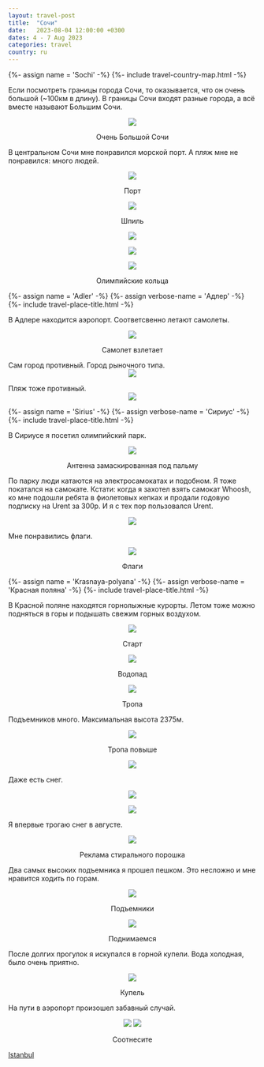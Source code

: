 ```yaml
---
layout: travel-post
title:  "Сочи"
date:   2023-08-04 12:00:00 +0300
dates: 4 - 7 Aug 2023
categories: travel
country: ru
---
```

{%- assign name = 'Sochi' -%}
{%- include travel-country-map.html -%}


Если посмотреть границы города Сочи, то оказывается, что он очень большой (~100км в длину). В границы Сочи входят разные города, а всё вместе называют Большим Сочи.
<center>
<img src="{{site.baseurl}}/assets/img/sochi/0.png" />
<p class="image-label">Очень Большой Сочи</p>
</center>

В центральном Сочи мне понравился морской порт. А пляж мне не понравился: много людей.
<center>
<img src="{{site.baseurl}}/assets/img/sochi/1.jpg" />
<p class="image-label">Порт</p>
</center>
<center>
<img src="{{site.baseurl}}/assets/img/sochi/1-1.jpg" />
<p class="image-label">Шпиль</p>
</center>
<center>
<img src="{{site.baseurl}}/assets/img/sochi/1-2.jpg" />
<p class="image-label"></p>
</center>
<center>
<img src="{{site.baseurl}}/assets/img/sochi/3.jpg" />
<p class="image-label"></p>
</center>
<center>
<img src="{{site.baseurl}}/assets/img/sochi/2.jpg" />
<p class="image-label">Олимпийские кольца</p>
</center>


{%- assign name = 'Adler' -%}
{%- assign verbose-name = 'Адлер' -%}
{%- include travel-place-title.html -%}

В Адлере находится аэропорт. Соответсвенно летают самолеты.
<center>
<img src="{{site.baseurl}}/assets/img/sochi/4.jpg" />
<p class="image-label">Самолет взлетает</p>
</center>
Сам город противный. Город рыночного типа.
<center>
<img src="{{site.baseurl}}/assets/img/sochi/5.jpg" />
<p class="image-label"></p>
</center>
Пляж тоже противный.
<center>
<img src="{{site.baseurl}}/assets/img/sochi/6.jpg" />
<p class="image-label"></p>
</center>

{%- assign name = 'Sirius' -%}
{%- assign verbose-name = 'Сириус' -%}
{%- include travel-place-title.html -%}

В Сириусе я посетил олимпийский парк.

<center>
<img src="{{site.baseurl}}/assets/img/sochi/7.jpg" />
<p class="image-label">Антенна замаскированная под пальму</p>
</center>

По парку люди катаются на электросамокатах и подобном. Я тоже покатался на самокате. Кстати: когда я захотел взять самокат Whoosh, ко мне подошли ребята в фиолетовых кепках и продали годовую подписку на Urent за 300р. И я с тех пор пользовался Urent. 
<center>
<img src="{{site.baseurl}}/assets/img/sochi/7-1.jpg" />
<p class="image-label"></p>
</center>

Мне понравились флаги.
<center>
<img src="{{site.baseurl}}/assets/img/sochi/8.jpg" />
<p class="image-label">Флаги</p>
</center>

{%- assign name = 'Krasnaya-polyana' -%}
{%- assign verbose-name = 'Красная поляна' -%}
{%- include travel-place-title.html -%}

В Красной поляне находятся горнолыжные курорты. Летом тоже можно подняться в горы и подышать свежим горных воздухом.
<center>
<img src="{{site.baseurl}}/assets/img/sochi/9.jpg" />
<p class="image-label">Старт</p>
</center>

<center>
<img src="{{site.baseurl}}/assets/img/sochi/10.jpg" />
<p class="image-label">Водопад</p>
</center>

<center>
<img src="{{site.baseurl}}/assets/img/sochi/11.jpg" />
<p class="image-label">Тропа</p>
</center>

Подъемников много. Максимальная высота 2375м.
<center>
<img src="{{site.baseurl}}/assets/img/sochi/12.jpg" />
<p class="image-label">Тропа повыше</p>
</center>

<center>
<img src="{{site.baseurl}}/assets/img/sochi/13.jpg" />
<p class="image-label"></p>
</center>

Даже есть снег. 
<center>
<img src="{{site.baseurl}}/assets/img/sochi/14.jpg" />
<p class="image-label"></p>
</center>

<center>
<img src="{{site.baseurl}}/assets/img/sochi/15.jpg" />
<p class="image-label"></p>
</center>

Я впервые трогаю снег в августе.
<center>
<img src="{{site.baseurl}}/assets/img/sochi/16.jpg" />
<p class="image-label">Реклама стирального порошка</p>
</center>

Два самых высоких подъемника я прошел пешком. Это несложно и мне нравится ходить по горам.
<center>
<img src="{{site.baseurl}}/assets/img/sochi/17.jpg" />
<p class="image-label">Подъемники</p>
</center>

<center>
<img src="{{site.baseurl}}/assets/img/sochi/18.jpg" />
<p class="image-label">Поднимаемся</p>
</center>

После долгих прогулок я искупался в горной купели. Вода холодная, было очень приятно.
<center>
<img src="{{site.baseurl}}/assets/img/sochi/19.jpg" />
<p class="image-label">Купель</p>
</center>

На пути в аэропорт произошел забавный случай.
<center>
    <div class="side-by-side">
        <img src="{{site.baseurl}}/assets/img/sochi/21.jpg" />
        <img src="{{site.baseurl}}/assets/img/sochi/20.jpg" />
    </div>
    <p class="image-label">Соотнесите</p>
</center>

<a class="prev" href="/travel/2023/istanbul">
Istanbul
</a>
